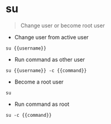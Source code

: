 # su

> Change user or become root user

- Change user from active user

`su {{username}}`

- Run command as other user

`su {{username}} -c {{command}}`

- Become a root user

`su`

- Run command as root

`su -c {{command}}`
